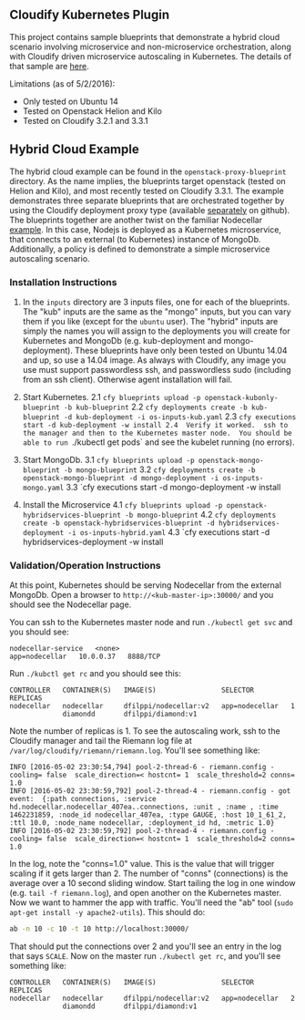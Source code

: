 ## Cloudify Kubernetes Plugin

This project contains sample blueprints that demonstrate a hybrid cloud scenario involving microservice and non-microservice orchestration, along with Cloudify driven microservice autoscaling in Kubernetes.  The details of that sample are [here](#hybrid-cloud-example).

Limitations (as of 5/2/2016):
+ Only tested on Ubuntu 14
+ Tested on Openstack Helion and Kilo
+ Tested on Cloudify 3.2.1 and 3.3.1

## Hybrid Cloud Example

The hybrid cloud example can be found in the `openstack-proxy-blueprint` directory.  As the name implies, the blueprints target openstack (tested on Helion and Kilo), and most recently tested on Cloudify 3.3.1.  The example demonstrates three separate blueprints that are orchestrated together by using the Cloudify deployment proxy type (available [separately](https://github.com/cloudify-examples/cloudify-proxy-plugin) on github).  The blueprints together are another twist on the familiar Nodecellar [example](https://github.com/cloudify-cosmo/cloudify-nodecellar-example).  In this case, Nodejs is deployed as a Kubernetes microservice, that connects to an external (to Kubernetes) instance of MongoDb.  Additionally, a policy is defined to demonstrate a simple microservice autoscaling scenario.  

### Installation Instructions

1. In the `inputs` directory are 3 inputs files, one for each of the blueprints.  The "kub" inputs are the same as the "mongo" inputs, but you can vary them if you like (except for the `ubuntu` user).  The "hybrid" inputs are simply the names you will assign to the deployments you will create for Kubernetes and MongoDb (e.g. kub-deployment and mongo-deployment).  These blueprints have only been tested on Ubuntu 14.04 and up, so use a 14.04 image.  As always with Cloudify, any image you use must support passwordless ssh, and passwordless sudo (including from an ssh client).  Otherwise agent installation will fail.
2. Start Kubernetes.
2.1 `cfy blueprints upload -p openstack-kubonly-blueprint -b kub-blueprint`
2.2 `cfy deployments create -b kub-blueprint -d kub-deployment -i os-inputs-kub.yaml`
2.3 `cfy executions start -d kub-deployment -w install
2.4  Verify it worked.  ssh to the manager and then to the Kubernetes master node.  You should be able to run `./kubectl get pods` and see the kubelet running (no errors).

3. Start MongoDb.
3.1 `cfy blueprints upload -p openstack-mongo-blueprint -b mongo-blueprint`
3.2 `cfy deployments create -b openstack-mongo-blueprint -d mongo-deployment -i os-inputs-mongo.yaml`
3.3 `cfy executions start -d mongo-deployment -w install

4. Install the Microservice
4.1 `cfy blueprints upload -p openstack-hybridservices-blueprint -b mongo-blueprint`
4.2 `cfy deployments create -b openstack-hybridservices-blueprint -d hybridservices-deployment -i os-inputs-hybrid.yaml`
4.3 `cfy executions start -d hybridservices-deployment -w install

### Validation/Operation Instructions

At this point, Kubernetes should be serving Nodecellar from the external MongoDb.  Open a browser to `http://<kub-master-ip>:30000/` and you should see the Nodecellar page.  

You can ssh to the Kubernetes master node and run `./kubectl get svc` and you should see:

`nodecellar-service   <none>                                    app=nodecellar   10.0.0.37   8888/TCP`

Run `./kubctl get rc` and you should see this:

```
CONTROLLER   CONTAINER(S)   IMAGE(S)                SELECTOR         REPLICAS
nodecellar   nodecellar     dfilppi/nodecellar:v2   app=nodecellar   1
             diamondd       dfilppi/diamond:v1
```

Note the number of replicas is 1.  To see the autoscaling work, ssh to the Cloudify manager and tail the Riemann log file at `/var/log/cloudify/riemann/riemann.log`.  You'll see something like:

```
INFO [2016-05-02 23:30:54,794] pool-2-thread-6 - riemann.config - cooling= false  scale_direction=< hostcnt= 1  scale_threshold=2 conns= 1.0
INFO [2016-05-02 23:30:59,792] pool-2-thread-4 - riemann.config - got event:  {:path connections, :service hd.nodecellar.nodecellar_407ea..connections, :unit , :name , :time 1462231859, :node_id nodecellar_407ea, :type GAUGE, :host 10_1_61_2, :ttl 10.0, :node_name nodecellar, :deployment_id hd, :metric 1.0}
INFO [2016-05-02 23:30:59,792] pool-2-thread-4 - riemann.config - cooling= false  scale_direction=< hostcnt= 1  scale_threshold=2 conns= 1.0

```

In the log, note the "conns=1.0" value.  This is the value that will trigger scaling if it gets larger than 2.  The number of "conns" (connections) is the average over a 10 second sliding window.  Start tailing the log in one window (e.g. `tail -f riemann.log`), and open another on the Kubernetes master.  Now we want to hammer the app with traffic.  You'll need the "ab" tool (`sudo apt-get install -y apache2-utils`).  This should do:

```bash
ab -n 10 -c 10 -t 10 http://localhost:30000/
```

That should put the connections over 2 and you'll see an entry in the log that says `SCALE`.  Now on the master run `./kubectl get rc`, and you'll see something like:

```
CONTROLLER   CONTAINER(S)   IMAGE(S)                SELECTOR         REPLICAS
nodecellar   nodecellar     dfilppi/nodecellar:v2   app=nodecellar   2
             diamondd       dfilppi/diamond:v1

```


